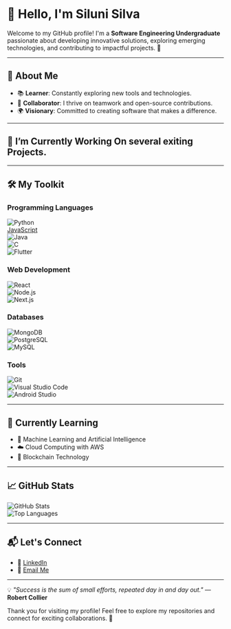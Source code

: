 

<!--
**Silunisilva/Silunisilva** is a ✨ _special_ ✨ repository because its `README.md` (this file) appears on your GitHub profile.

Here are some ideas to get you started:

- 🔭 I’m currently working on ...
- 🌱 I’m currently learning ...
- 👯 I’m looking to collaborate on ...
- 🤔 I’m looking for help with ...
- 💬 Ask me about ...
- 📫 How to reach me: ...
- 😄 Pronouns: ...
- ⚡ Fun fact: ...
-->
# 👋 Hello, I'm Siluni Silva  

Welcome to my GitHub profile! I'm a **Software Engineering Undergraduate** passionate about developing innovative solutions, exploring emerging technologies, and contributing to impactful projects. 🚀  

---

## 🌟 About Me  

- 📚 **Learner**: Constantly exploring new tools and technologies.  
- 🤝 **Collaborator**: I thrive on teamwork and open-source contributions.  
- 🌍 **Visionary**: Committed to creating software that makes a difference.  

---

## 🔭 I’m Currently Working On several exiting Projects.


---

## 🛠️ My Toolkit  

### **Programming Languages**  
![Python](https://img.shields.io/badge/Python-3776AB?style=for-the-badge&logo=python&logoColor=white)  
[JavaScript](https://img.shields.io/badge/JavaScript-F7DF1E?style=for-the-badge&logo=javascript&logoColor=black)  
![Java](https://img.shields.io/badge/Java-007396?style=for-the-badge&logo=java&logoColor=white)  
![C](https://img.shields.io/badge/C-A8B9CC?style=for-the-badge&logo=c&logoColor=black)  
![Flutter](https://img.shields.io/badge/Flutter-02569B?style=for-the-badge&logo=flutter&logoColor=white)  

### **Web Development**  
![React](https://img.shields.io/badge/React-61DAFB?style=for-the-badge&logo=react&logoColor=black)  
![Node.js](https://img.shields.io/badge/Node.js-339933?style=for-the-badge&logo=node.js&logoColor=white)  
![Next.js](https://img.shields.io/badge/Next.js-000000?style=for-the-badge&logo=next.js&logoColor=white)  

### **Databases**  
![MongoDB](https://img.shields.io/badge/MongoDB-47A248?style=for-the-badge&logo=mongodb&logoColor=white)  
![PostgreSQL](https://img.shields.io/badge/PostgreSQL-4169E1?style=for-the-badge&logo=postgresql&logoColor=white)  
![MySQL](https://img.shields.io/badge/MySQL-4479A1?style=for-the-badge&logo=mysql&logoColor=white)  

### **Tools**  
![Git](https://img.shields.io/badge/Git-F05032?style=for-the-badge&logo=git&logoColor=white)  
![Visual Studio Code](https://img.shields.io/badge/VS_Code-0078D4?style=for-the-badge&logo=visual-studio-code&logoColor=white)  
![Android Studio](https://img.shields.io/badge/Android_Studio-3DDC84?style=for-the-badge&logo=android-studio&logoColor=white)  

---

## 🌱 Currently Learning  

- 🤖 Machine Learning and Artificial Intelligence  
- ☁️ Cloud Computing with AWS  
- 🔗 Blockchain Technology  

---

## 📈 GitHub Stats  

![GitHub Stats](https://github-readme-stats.vercel.app/api?username=SiluniSilva&show_icons=true&count_private=true&hide_border=true&theme=radical)  
![Top Languages](https://github-readme-stats.vercel.app/api/top-langs/?username=SiluniSilva&layout=compact&hide_border=true&theme=radical)  

---

## 📬 Let's Connect  

- 💼 [LinkedIn](https://www.linkedin.com/in/siluni-silva-2b3780287/)  
- 📧 [Email Me](mailto:silunisilva2@gmail.com)  

---

💡 *"Success is the sum of small efforts, repeated day in and day out."* — **Robert Collier**  

Thank you for visiting my profile! Feel free to explore my repositories and connect for exciting collaborations. 🌟

